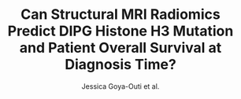 ---
cat: gaia
subcat: brainomics
bestof: false
author: Jessica Goya-Outi et al.
title: Can Structural MRI Radiomics Predict DIPG Histone H3 Mutation and Patient Overall Survival at Diagnosis Time?
year: 2019
type: inproceedings
doi: 10.1109/BHI.2019.8834524
booktitle: 2019 IEEE EMBS International Conference on Biomedical \& Health Informatics (BHI)
---